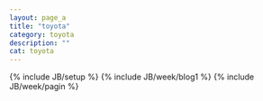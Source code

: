```yaml
---
layout: page_a
title: "toyota"
category: toyota
description: ""
cat: toyota
---
```

{% include JB/setup %}
{% include JB/week/blog1 %}
{% include JB/week/pagin %}

